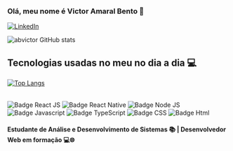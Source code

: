 ### Olá, meu nome é Victor Amaral Bento 👋

[![LinkedIn](https://img.shields.io/badge/LinkedIn-0077B5?style=for-the-badge&logo=linkedin&logoColor=white)](https://www.linkedin.com/in/victorab/)


![abvictor GitHub stats](https://github-readme-stats.vercel.app/api?username=abvictor&show_icons=true&theme=onedark)


## Tecnologias usadas no meu no dia a dia 💻
[![Top Langs](https://github-readme-stats.vercel.app/api/top-langs/?username=abvictor)](https://github.com/abvictor/github-readme-stats)
<div style="display: inline_block">
<br/>
<img align="center" alt="Badge React JS" src="https://img.shields.io/badge/React-20232A?style=for-the-badge&logo=react&logoColor=61DAFB">

<img align="center" alt="Badge React Native" src="https://img.shields.io/badge/React_Native-20232A?style=for-the-badge&logo=react&logoColor=61DAFB">

<img align="center" alt="Badge Node JS" src="https://img.shields.io/badge/Node.js-43853D?style=for-the-badge&logo=node.js&logoColor=white">

<img align="center" alt="Badge Javascript" src="https://img.shields.io/badge/JavaScript-F7DF1E?style=for-the-badge&logo=javascript&logoColor=black">

<img align="center" alt="Badge TypeScript" src="https://img.shields.io/badge/TypeScript-007ACC?style=for-the-badge&logo=typescript&logoColor=white">

<img align="center" alt="Badge CSS" src="https://img.shields.io/badge/CSS3-1572B6?style=for-the-badge&logo=css3&logoColor=white">

<img align="center" alt="Badge Html" src="https://img.shields.io/badge/HTML5-E34F26?style=for-the-badge&logo=html5&logoColor=white">

</div>

#### Estudante de Análise e Desenvolvimento de Sistemas 📚 | Desenvolvedor Web em formação 💻🌐
